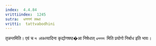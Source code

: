 ```yaml
---
index:  4.4.84
vrittiindex:  1245
sutra:  धनगणं लब्धा
vritti:  tattvabodhini 
---
```


तृन्नन्तमिति। एवं च `न लोके`त्यादिना कृद्योगषष्ठ�आ निषेधात् `धनगण `मिति प्रयोगो निर्बाध इति भावः।

